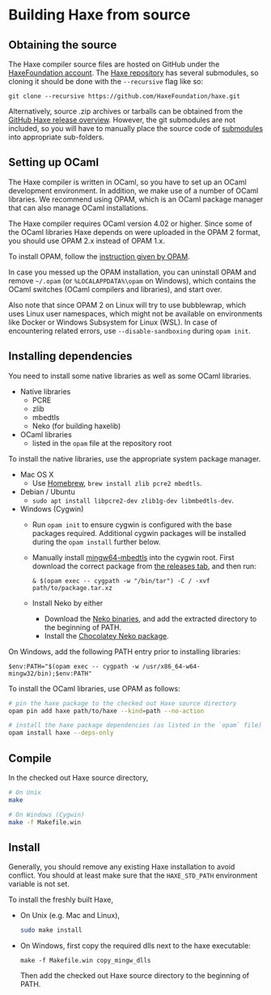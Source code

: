 # Building Haxe from source

## Obtaining the source

The Haxe compiler source files are hosted on GitHub under the [HaxeFoundation account](https://github.com/HaxeFoundation). The [Haxe repository](https://github.com/HaxeFoundation/haxe) has several submodules, so cloning it should be done with the `--recursive` flag like so:

```
git clone --recursive https://github.com/HaxeFoundation/haxe.git
```

Alternatively, source .zip archives or tarballs can be obtained from the [GitHub Haxe release overview](https://github.com/HaxeFoundation/haxe/releases). However, the git submodules are not included, so you will have to manually place the source code of [submodules](https://github.com/HaxeFoundation/haxe/blob/development/.gitmodules) into appropriate sub-folders.

## Setting up OCaml

The Haxe compiler is written in OCaml, so you have to set up an OCaml development environment. In addition, we make use of a number of OCaml libraries. We recommend using OPAM, which is an OCaml package manager that can also manage OCaml installations.

The Haxe compiler requires OCaml version 4.02 or higher. Since some of the OCaml libraries Haxe depends on were uploaded in the OPAM 2 format, you should use OPAM 2.x instead of OPAM 1.x.

To install OPAM, follow the [instruction given by OPAM](https://opam.ocaml.org/doc/Install.html).

In case you messed up the OPAM installation, you can uninstall OPAM and remove `~/.opam` (or `%LOCALAPPDATA%\opam` on Windows), which contains the OCaml switches (OCaml compilers and libraries), and start over.

Also note that since OPAM 2 on Linux will try to use bubblewrap, which uses Linux user namespaces, which might not be available on environments like Docker or Windows Subsystem for Linux (WSL). In case of encountering related errors, use `--disable-sandboxing` during `opam init`.

## Installing dependencies

You need to install some native libraries as well as some OCaml libraries.

* Native libraries
  * PCRE
  * zlib
  * mbedtls
  * Neko (for building haxelib)
* OCaml libraries
  * listed in the `opam` file at the repository root

To install the native libraries, use the appropriate system package manager.

 * Mac OS X
    * Use [Homebrew](https://brew.sh/), `brew install zlib pcre2 mbedtls`.
 * Debian / Ubuntu
    * `sudo apt install libpcre2-dev zlib1g-dev libmbedtls-dev`.
 * Windows (Cygwin)
    * Run `opam init` to ensure cygwin is configured with the base packages required. Additional cygwin packages will be installed during the `opam install` further below.

    * Manually install [mingw64-mbedtls](https://github.com/Simn/mingw64-mbedtls) into the cygwin root. First download the correct package from [the releases tab](https://github.com/Simn/mingw64-mbedtls/releases/latest), and then run:

      ```pwsh
      & $(opam exec -- cygpath -w "/bin/tar") -C / -xvf path/to/package.tar.xz
      ```

    * Install Neko by either
      * Download the [Neko binaries](https://nekovm.org/download/), and add the extracted directory to the beginning of PATH.
      * Install the [Chocolatey Neko package](https://chocolatey.org/packages/neko).

On Windows, add the following PATH entry prior to installing libraries:

```pwsh
$env:PATH="$(opam exec -- cygpath -w /usr/x86_64-w64-mingw32/bin);$env:PATH"
```

To install the OCaml libraries, use OPAM as follows:

```sh
# pin the haxe package to the checked out Haxe source directory
opam pin add haxe path/to/haxe --kind=path --no-action

# install the haxe package dependencies (as listed in the `opam` file)
opam install haxe --deps-only
```

## Compile

In the checked out Haxe source directory,
```sh
# On Unix
make

# On Windows (Cygwin)
make -f Makefile.win
```

## Install

Generally, you should remove any existing Haxe installation to avoid conflict. You should at least make sure that the `HAXE_STD_PATH` environment variable is not set.

To install the freshly built Haxe,

 * On Unix (e.g. Mac and Linux),
    ```sh
    sudo make install
    ```
 * On Windows, first copy the required dlls next to the haxe executable:

   ```pwsh
   make -f Makefile.win copy_mingw_dlls
   ```

   Then add the checked out Haxe source directory to the beginning of PATH.
